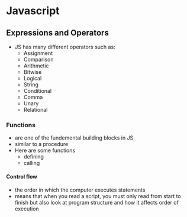 # Javascript

## Expressions and Operators
- JS has many different operators such as:
    * Assignment
    * Comparison
    * Arithmetic
    * Bitwise
    * Logical
    * String 
    * Conditional
    * Comma 
    * Unary
    * Relational

### Functions
- are one of the fundemental building blocks in JS 
- similar to a procedure
- Here are some functions
    * defining 
    * calling 

#### Control flow 
- the order in which the computer executes statements
- means that when you read  a script, you must only read from start to finish but also look at program structure and how it affects order of execution
